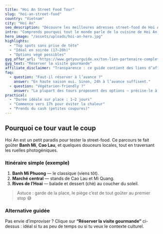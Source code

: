 ```yaml
---
title: "Hoi An Street Food Tour"
slug: "hoi-an-street-food"
country: "Vietnam"
city: "Hoi An"
seo_description: "Découvre les meilleures adresses street-food de Hoi An avec itinéraire, conseils et réservation GetYourGuide."
intro: "Comprends pourquoi tout le monde parle de la cuisine de Hoi An : voici un parcours simple, testé IRL."
hero_image: "/assets/uploads/hoi-an-hero.jpg"
highlights:
  - "Top spots sans prise de tête"
  - "Idéal en soirée (17–20h)"
  - "Options végé possibles"
gyg_offer_url: "https://www.getyourguide.xx/ton-lien-partenaire-complet-exemple"
gyg_text: "Réserver la visite gourmande"
affiliate_disclaimer: "Transparence : ce guide contient des liens d’affiliation GetYourGuide. Si tu réserves, je peux toucher une petite commission — sans surcoût pour toi."
faq:
  - question: "Faut-il réserver à l’avance ?"
    answer: "En haute saison oui. Sinon, 24h à l’avance suffisent."
  - question: "Végétarien-friendly ?"
    answer: "La plupart des tours proposent des options — précise-le à la réservation."
practical:
  - "Durée idéale sur place : 1–2 jours"
  - "Commence vers 17h pour éviter la chaleur"
  - "Prends du cash (petites coupures)"
---
```


## Pourquoi ce tour vaut le coup
Hoi An est un petit paradis pour tester la street-food. Ce parcours te fait goûter **Banh Mi**, **Cao Lau**, et quelques douceurs locales, tout en traversant les ruelles photogéniques.

### Itinéraire simple (exemple)
1. **Banh Mi Phuong** — le classique (viens tôt).
2. **Marché central** — stands de Cao Lau et Mi Quang.
3. **Rives de l’Hoai** — balade et dessert (chè) au coucher du soleil.

> Astuce : garde de la place, le piège c’est de tout goûter au premier stop 😅

### Alternative guidée
Pas envie d’improviser ? Clique sur **“Réserver la visite gourmande”** ci-dessus : idéal si tu as peu de temps ou si tu veux le contexte culturel.
